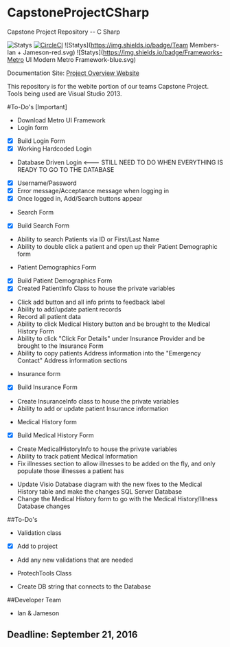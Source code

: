 # CapstoneProjectCSharp
Capstone Project Repository -- C Sharp 

![Statys](https://img.shields.io/badge/Complete-15%25-orange.svg) [![CircleCI](https://img.shields.io/circleci/project/BrightFlair/PHP.Gt.svg?maxAge=2592000?style=flat-square)]()
![Statys](https://img.shields.io/badge/Team Members-Ian + Jameson-red.svg)
![Statys](https://img.shields.io/badge/Frameworks-Metro UI Modern Metro Framework-blue.svg)

Documentation Site:
 [Project Overview Website](https://gorgonsmaze.github.io/CapstoneOverview/)
 
 This repository is for the webite portion of our teams Capstone Project.
 Tools being used are Visual Studio 2013.

#To-Do's [Important]
* Download Metro UI Framework
* Login form
 - [x] Build Login Form
 - [x] Working Hardcoded Login
 - Database Driven Login <--- STILL NEED TO DO WHEN EVERYTHING IS READY TO GO TO THE DATABASE
 - [x] Username/Password
 - [x] Error message/Acceptance message when logging in
 - [x] Once logged in, Add/Search buttons appear
 
* Search Form
 - [x] Build Search Form
 - Ability to search Patients via ID or First/Last Name
 - Ability to double click a patient and open up their Patient Demographic form
 
* Patient Demographics Form
 - [x] Build Patient Demographics Form
 - [x] Created PatientInfo Class to house the private variables
 - Click add button and all info prints to feedback label
 - Ability to add/update patient records
 - Record all patient data
 - Ability to click Medical History button and be brought to the Medical History Form
 - Ability to click "Click For Details" under Insurance Provider and be brought to the Insurance Form
 - Ability to copy patients Address information into the "Emergency Contact" Address information sections

* Insurance form
 - [x] Build Insurance Form
 - Create InsuranceInfo class to house the private variables
 - Ability to add or update patient Insurance information

* Medical History form
 - [x] Build Medical History Form
 - Create MedicalHistoryInfo to house the private variables
 - Ability to track patient Medical Information
 - Fix illnesses section to allow illnesses to be added on the fly, and only populate those illnesses a patient has
* Update Visio Database diagram with the new fixes to the Medical History table and make the changes SQL Server Database
* Change the Medical History form to go with the Medical History/Illness Database changes

##To-Do's
* Validation class
 - [x] Add to project
 - Add any new validations that are needed
* ProtechTools Class
 - Create DB string that connects to the Database

##Developer Team
 * Ian & Jameson
 

## Deadline: September 21, 2016
